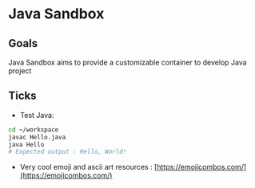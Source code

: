 # Java Sandbox

## Goals

Java Sandbox aims to provide a customizable container to develop Java project

## Ticks

* Test Java:
```bash
cd ~/workspace
javac Hello.java
java Hello
# Expected output : Hello, World!
```

* Very cool emoji and ascii art resources : [https://emojicombos.com/](https://emojicombos.com/)